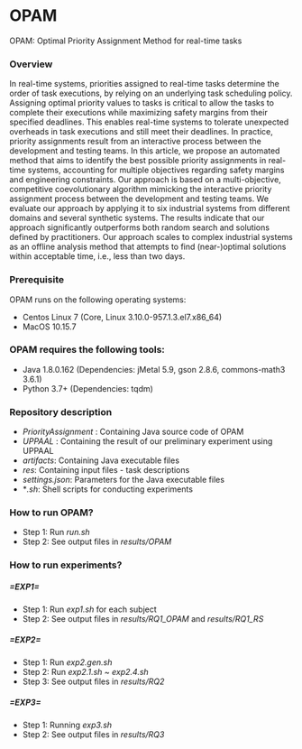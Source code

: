 # OPAM

OPAM: Optimal Priority Assignment Method for real-time tasks


### Overview
In real-time systems, priorities assigned to real-time tasks determine the order of task executions, by relying on an underlying task scheduling policy. Assigning optimal priority values to tasks is critical to allow the tasks to complete their executions while maximizing safety margins from their specified deadlines. This enables real-time systems to tolerate unexpected overheads in task executions and still meet their deadlines. In practice, priority assignments result from an interactive process between the development and testing teams. In this article, we propose an automated method that aims to identify the best possible priority assignments in real-time systems, accounting for multiple objectives regarding safety margins and engineering constraints. Our approach is based on a multi-objective, competitive coevolutionary algorithm mimicking the interactive priority assignment process between the development and testing teams. We evaluate our approach by applying it to six industrial systems from different domains and several synthetic systems. The results indicate that our approach significantly outperforms both random search and solutions defined by practitioners. Our approach scales to complex industrial systems as an offline analysis method that attempts to find (near-)optimal solutions within acceptable time, i.e., less than two days.


### Prerequisite
OPAM runs on the following operating systems:
- Centos Linux 7 (Core, Linux 3.10.0-957.1.3.el7.x86_64)
- MacOS 10.15.7


### OPAM requires the following tools:
- Java 1.8.0.162  (Dependencies: jMetal 5.9, gson 2.8.6, commons-math3 3.6.1)
- Python 3.7+     (Dependencies: tqdm)


### Repository description
* *PriorityAssignment* : Containing Java source code of OPAM
* *UPPAAL* : Containing the result of our preliminary experiment using UPPAAL
* *artifacts*: Containing Java executable files
* *res*: Containing input files - task descriptions
* *settings.json*: Parameters for the Java executable files
* **.sh*: Shell scripts for conducting experiments 


### How to run OPAM?
* Step 1: Run *run.sh*
* Step 2: See output files in *results/OPAM*


### How to run experiments?

##### =EXP1=
* Step 1: Run *exp1.sh* for each subject
* Step 2: See output files in *results/RQ1_OPAM* and *results/RQ1_RS*


##### =EXP2=
* Step 1: Run *exp2.gen.sh*
* Step 2: Run *exp2.1.sh* ~ *exp2.4.sh* 
* Step 3: See output files in *results/RQ2*


##### =EXP3=
* Step 1: Running *exp3.sh*
* Step 2: See output files in *results/RQ3*
